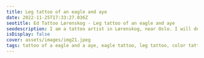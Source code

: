 ```yaml
--- 
title: Leg tattoo of an eagle and aye 
date: 2022-11-25T17:33:27.036Z 
seotitle: Ed Tattoo Lørenskog - Leg tattoo of an eagle and aye 
seodescription: I am a tattoo artist in Lørenskog, near Oslo. I will design and tattoo a Leg tattoo of an eagle and aye for you. Do you have any questions? Contact me... 
isDisplay: false 
cover: assets/images/img21.jpeg 
tags: tattoo of a eagle and a aye, eagle tattoo, leg tattoo, color tattoo, custom tattoo 
--- 
```

 